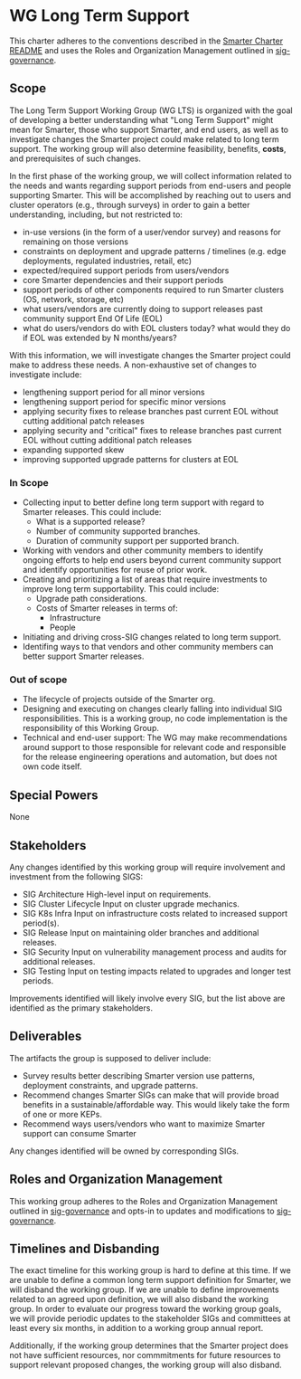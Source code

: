 # WG Long Term Support

This charter adheres to the conventions described in the [Smarter Charter README]
and uses the Roles and Organization Management outlined in [sig-governance].

[sig-governance]: https://github.com/kubernetes/community/blob/master/committee-steering/governance/sig-governance.md
[Smarter Charter README]: https://github.com/kubernetes/community/blob/master/committee-steering/governance/README.md

## Scope

The Long Term Support Working Group (WG LTS) is organized with the goal of developing a better understanding what "Long Term Support" might mean for Smarter, those who support Smarter, and end users, as well as to investigate changes the Smarter project could make related to long term support. The working group will also determine feasibility, benefits, **costs**, and prerequisites of such changes.

In the first phase of the working group, we will collect information related to the needs and wants regarding support periods from end-users and people supporting Smarter. This will be accomplished by reaching out to users and cluster operators (e.g., through surveys) in order to gain a better understanding, including, but not restricted to:

* in-use versions (in the form of a user/vendor survey) and reasons for remaining on those versions
* constraints on deployment and upgrade patterns / timelines (e.g. edge deployments, regulated industries, retail, etc)
* expected/required support periods from users/vendors
* core Smarter dependencies and their support periods
* support periods of other components required to run Smarter clusters (OS, network, storage, etc)
* what users/vendors are currently doing to support releases past community support End Of Life (EOL)
* what do users/vendors do with EOL clusters today? what would they do if EOL was extended by N months/years?

With this information, we will investigate changes the Smarter project could make to address these needs. A non-exhaustive set of changes to investigate include:
* lengthening support period for all minor versions
* lengthening support period for specific minor versions
* applying security fixes to release branches past current EOL without cutting additional patch releases
* applying security and "critical" fixes to release branches past current EOL without cutting additional patch releases
* expanding supported skew
* improving supported upgrade patterns for clusters at EOL

### In Scope

- Collecting input to better define long term support with regard to Smarter releases. This could include:
  * What is a supported release?
  * Number of community supported branches.
  * Duration of community support per supported branch.
- Working with vendors and other community members to identify ongoing efforts to help end users beyond current community support and identify opportunities for reuse of prior work.
- Creating and prioritizing a list of areas that require investments to improve long term supportability. This could include:
  * Upgrade path considerations.
  * Costs of Smarter releases in terms of:
    * Infrastructure
    * People
- Initiating and driving cross-SIG changes related to long term support.
- Identifing ways to that vendors and other community members can better support Smarter releases.

### Out of scope

- The lifecycle of projects outside of the Smarter org.
- Designing and executing on changes clearly falling into individual SIG
  responsibilities. This is a working group, no code implementation is the responsibility of this Working Group.
- Technical and end-user support:  The WG may make recommendations
  around support to those responsible for relevant code and responsible
  for the release engineering operations and automation, but does not
  own code itself.

## Special Powers

None

## Stakeholders

Any changes identified by this working group will require involvement and investment from the following SIGS:

- SIG Architecture
  High-level input on requirements.
- SIG Cluster Lifecycle
  Input on cluster upgrade mechanics.
- SIG K8s Infra
  Input on infrastructure costs related to increased support period(s).
- SIG Release
  Input on maintaining older branches and additional releases.
- SIG Security
  Input on vulnerability management process and audits for additional releases.
- SIG Testing
  Input on testing impacts related to upgrades and longer test periods. 
  
Improvements identified will likely involve every SIG, but the list above are identified as the primary stakeholders.

## Deliverables

The artifacts the group is supposed to deliver include:
- Survey results better describing Smarter version use patterns, deployment constraints, and upgrade patterns.
- Recommend changes Smarter SIGs can make that will provide broad benefits in a sustainable/affordable way. This would likely take the form of one or more KEPs.
- Recommend ways users/vendors who want to maximize Smarter support can consume Smarter

Any changes identified will be owned by corresponding SIGs.

## Roles and Organization Management

This working group adheres to the Roles and Organization Management outlined in
[sig-governance] and opts-in to updates and modifications to [sig-governance].

[sig-governance]: https://github.com/kubernetes/community/blob/master/committee-steering/governance/sig-governance.md

## Timelines and Disbanding

The exact timeline for this working group is hard to define at this time. If we are unable to define a common long term support definition for Smarter, we will disband the working group. If we are unable to define improvements related to an agreed upon definition, we will also disband the working group. In order to evaluate our progress toward the working group goals, we will provide periodic updates to the stakeholder SIGs and committees at least every six months, in addition to a working group annual report.

Additionally, if the working group determines that the Smarter project does not have sufficient resources, nor commmitments for future resources to support relevant proposed changes, the working group will also disband.
